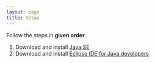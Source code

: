 ```yaml
---
layout: page
title: Setup
---
```


Follow the steps in **given order**.

1. Download and install [Java SE](http://www.oracle.com/technetwork/java/javase/downloads/jdk10-downloads-4416644.html) 
2. Download and install [Eclipse IDE for Java developers](https://www.eclipse.org/downloads/)
